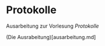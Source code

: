 Protokolle
==========

Ausarbeitung zur Vorlesung *Protokolle*

(Die Ausrabeitung)[ausarbeitung.md]
